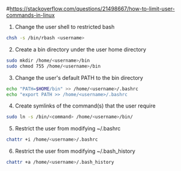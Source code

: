 #https://stackoverflow.com/questions/21498667/how-to-limit-user-commands-in-linux

1. Change the user shell to restricted bash
```sh
chsh -s /bin/rbash <username>
```
2. Create a bin directory under the user home directory

```sh
sudo mkdir /home/<username>/bin
sudo chmod 755 /home/<username>/bin
```

3. Change the user's default PATH to the bin directory

```sh
echo "PATH=$HOME/bin" >> /home/<username>/.bashrc
echo "export PATH >> /home/<username>/.bashrc
```

4. Create symlinks of the command(s) that the user require

```sh
sudo ln -s /bin/<command> /home/<username>/bin/
```

5. Restrict the user from modifying ~/.bashrc
```sh
chattr +i /home/<username>/.bashrc
```

6. Restrict the user from modifying ~/.bash_history

```sh
chattr +a /home/<username>/.bash_history
```

